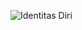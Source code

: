 ![Identitas Diri](https://github.com/okejadi/Git-Introduction/blob/main/FajriSiddiq_Polban/identitas.jpg)